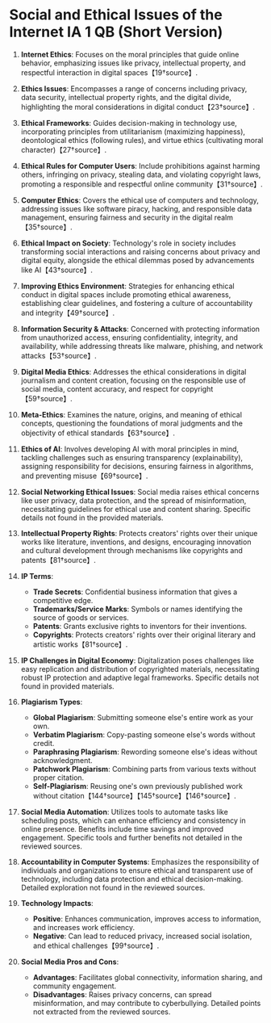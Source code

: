 # Social and Ethical Issues of the Internet IA 1 QB (Short Version)

1. **Internet Ethics**: Focuses on the moral principles that guide online behavior, emphasizing issues like privacy, intellectual property, and respectful interaction in digital spaces【19†source】.

2. **Ethics Issues**: Encompasses a range of concerns including privacy, data security, intellectual property rights, and the digital divide, highlighting the moral considerations in digital conduct【23†source】.

3. **Ethical Frameworks**: Guides decision-making in technology use, incorporating principles from utilitarianism (maximizing happiness), deontological ethics (following rules), and virtue ethics (cultivating moral character)【27†source】.

4. **Ethical Rules for Computer Users**: Include prohibitions against harming others, infringing on privacy, stealing data, and violating copyright laws, promoting a responsible and respectful online community【31†source】.

5. **Computer Ethics**: Covers the ethical use of computers and technology, addressing issues like software piracy, hacking, and responsible data management, ensuring fairness and security in the digital realm【35†source】.

6. **Ethical Impact on Society**: Technology's role in society includes transforming social interactions and raising concerns about privacy and digital equity, alongside the ethical dilemmas posed by advancements like AI【43†source】.

7. **Improving Ethics Environment**: Strategies for enhancing ethical conduct in digital spaces include promoting ethical awareness, establishing clear guidelines, and fostering a culture of accountability and integrity【49†source】.

8. **Information Security & Attacks**: Concerned with protecting information from unauthorized access, ensuring confidentiality, integrity, and availability, while addressing threats like malware, phishing, and network attacks【53†source】.

9. **Digital Media Ethics**: Addresses the ethical considerations in digital journalism and content creation, focusing on the responsible use of social media, content accuracy, and respect for copyright【59†source】.

10. **Meta-Ethics**: Examines the nature, origins, and meaning of ethical concepts, questioning the foundations of moral judgments and the objectivity of ethical standards【63†source】.

11. **Ethics of AI**: Involves developing AI with moral principles in mind, tackling challenges such as ensuring transparency (explainability), assigning responsibility for decisions, ensuring fairness in algorithms, and preventing misuse【69†source】.

12. **Social Networking Ethical Issues**: Social media raises ethical concerns like user privacy, data protection, and the spread of misinformation, necessitating guidelines for ethical use and content sharing. Specific details not found in the provided materials.

13. **Intellectual Property Rights**: Protects creators' rights over their unique works like literature, inventions, and designs, encouraging innovation and cultural development through mechanisms like copyrights and patents【81†source】.

14. **IP Terms**:
    - **Trade Secrets**: Confidential business information that gives a competitive edge.
    - **Trademarks/Service Marks**: Symbols or names identifying the source of goods or services.
    - **Patents**: Grants exclusive rights to inventors for their inventions.
    - **Copyrights**: Protects creators' rights over their original literary and artistic works【81†source】.

15. **IP Challenges in Digital Economy**: Digitalization poses challenges like easy replication and distribution of copyrighted materials, necessitating robust IP protection and adaptive legal frameworks. Specific details not found in provided materials.

16. **Plagiarism Types**:
    - **Global Plagiarism**: Submitting someone else's entire work as your own.
    - **Verbatim Plagiarism**: Copy-pasting someone else's words without credit.
    - **Paraphrasing Plagiarism**: Rewording someone else's ideas without acknowledgment.
    - **Patchwork Plagiarism**: Combining parts from various texts without proper citation.
    - **Self-Plagiarism**: Reusing one's own previously published work without citation【144†source】【145†source】【146†source】.

17. **Social Media Automation**: Utilizes tools to automate tasks like scheduling posts, which can enhance efficiency and consistency in online presence. Benefits include time savings and improved engagement. Specific tools and further benefits not detailed in the reviewed sources.

18. **Accountability in Computer Systems**: Emphasizes the responsibility of individuals and organizations to ensure ethical and transparent use of technology, including data protection and ethical decision-making. Detailed exploration not found in the reviewed sources.

19. **Technology Impacts**:
    - **Positive**: Enhances communication, improves access to information, and increases work efficiency.
    - **Negative**: Can lead to reduced privacy, increased social isolation, and ethical challenges【99†source】.

20. **Social Media Pros and Cons**:
    - **Advantages**: Facilitates global connectivity, information sharing, and community engagement.
    - **Disadvantages**: Raises privacy concerns, can spread misinformation, and may contribute to cyberbullying. Detailed points not extracted from the reviewed sources.